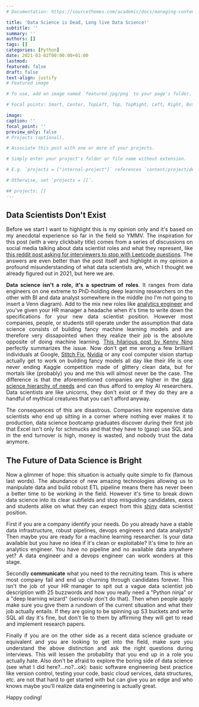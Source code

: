 ```yaml
---
# Documentation: https://sourcethemes.com/academic/docs/managing-content/

title: 'Data Science is Dead, Long live Data Science!'
subtitle: ''
summary: ''
authors: []
tags: []
categories: [Python]
date: 2021-03-02T00:00:00+01:00
lastmod:
featured: false
draft: false
text-align: justify
# Featured image

# To use, add an image named `featured.jpg/png` to your page's folder.

# Focal points: Smart, Center, TopLeft, Top, TopRight, Left, Right, BottomLeft, Bottom, BottomRight.

image:
caption: ''
focal_point: ''
preview_only: false
# Projects (optional).

# Associate this post with one or more of your projects.

# Simply enter your project's folder or file name without extension.

# E.g. `projects = ["internal-project"]` references `content/project/deep-learning/index.md`.

# Otherwise, set `projects = []`.

## projects: []
---
```


<div style="text-align: justify">    
  
  
## Data Scientists Don't Exist

Before we start I want to highlight this is my opinion only and it's based on my anecdotal experience so far in the field so YMMV. The inspiration for this post (with a very clickbaity title) comes from a series of discussions on social media talking about data scientist roles and what they represent, like [this reddit post asking for interviewers to stop with Leetcode questions](https://www.reddit.com/r/datascience/comments/lkn4rl/please_stop_asking_data_scientists_about_leetcode/). The answers are even better than the post itself and highlight in my opinion a profound misunderstanding of what data scientists are, which I thought we already figured out in 2021, but here we are.

**Data science isn't a role, it's a spectrum of roles**. It ranges from data engineers on one extreme to PhD-holding deep learning researchers on the other with BI and data analyst somewhere in the middle (no I'm not going to insert a Venn diagram). Add to the mix new roles like [analytics engineer](https://blog.getdbt.com/what-is-an-analytics-engineer/) and you've given your HR manager a headache when it's time to write down the specifications for your new data scientist position. However most companies, people, or students still operate under the assumption that data science consists of building fancy machine learning models and are therefore very dissapointed when they realize their job is the absolute opposite of doing machine learning. [This hilarious post by Kenny Ning](https://kleandata.substack.com/p/data-science-is-different) perfectly summarizes the issue. Now don't get me wrong a few brilliant individuals at Google, [Stitch Fix](https://multithreaded.stitchfix.com/blog/), [Nvidia](https://blogs.nvidia.com/blog/category/deep-learning/) or any cool computer vision startup actually get to work on building fancy models all day like their life is one never ending Kaggle competition made of glittery clean data, but for mortals like (probably) you and me this will almost never be the case. The difference is that the aforementioned companies are higher in the [data science hierarchy of needs](https://hackernoon.com/the-ai-hierarchy-of-needs-18f111fcc007) and can thus afford to employ AI researchers. Data scientists are like unicorns, they don't exist or if they do they are a handful of mythical creatures that you can't afford anyway.

The consequences of this are disastrous. Companies hire expensive data scientists who end up sitting in a corner where nothing ever makes it to production, data science bootcamp graduates discover during their first job that Excel isn't only for schmucks and that they have to (gasp) use SQL and in the end turnover is high, money is wasted, and nobody trust the data anymore.

## The Future of Data Science is Bright

Now a glimmer of hope: this situation is actually quite simple to fix (famous last words). The abundance of new amazing technologies allowing us to manipulate data and build robust ETL pipeline means there has never been a better time to be working in the field. However it's time to break down data science into its clear subfields and stop misguiding candidates, execs and students alike on what they can expect from this [shiny](https://shiny.rstudio.com/) data scientist position.

First if you are a company identify your needs. Do you already have a stable data infrastructure, robust pipelines, devops engineers and data analysts? Then maybe you are ready for a machine learning researcher. Is your data available but you have no idea if it's clean or exploitable? It's time to hire an analytics engineer. You have no pipeline and no available data anywhere yet? A data engineer and a devops engineer can work wonders at this stage.

Secondly **communicate** what you need to the recruiting team. This is where most company fail and end up churning through candidates forever. This isn't the job of your HR manager to spit out a vague data scientist job description with 25 buzzwords and how you really need a "Python ninja" or a "deep learning wizard" (seriously don't do that). Then when people apply make sure you give them a rundown of the current situation and what their job actually entails. If they are going to be spinning up S3 buckets and write SQL all day it's fine, but don't lie to them by affirming they will get to read and implement research papers.

Finally if you are on the other side as a recent data science graduate or equivalent and you are looking to get into the field, make sure you understand the above distinction and ask the right questions during interviews. This will lessen the probability that you end up in a role you actually hate. Also don't be afraid to explore the boring side of data science (see what I did here?...no?...ok): basic software engineering best practice like version control, testing your code, basic cloud services, data structures, etc. are not that hard to get started with but can give you an edge and who knows maybe you'll realize data engineering is actually great.

Happy coding!

</div>
